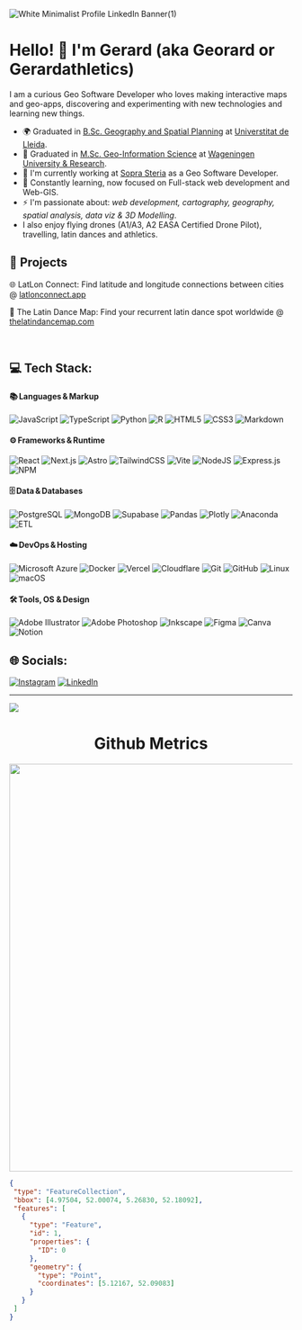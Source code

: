 ![White Minimalist Profile LinkedIn Banner(1)](https://github.com/user-attachments/assets/d29ca361-230c-41cf-b920-892f151da6bb)



# Hello! 👋 I'm Gerard (aka Georard or Gerardathletics)

I am a curious Geo Software Developer who loves making interactive maps and geo-apps, discovering and experimenting with new technologies and learning new things. 

- :earth_africa: Graduated in [B.Sc. Geography and Spatial Planning](http://www.geografia.udl.cat/en/) at [Universtitat de Lleida](http://www.udl.es/ca/en/).
- 🔭 Graduated in [M.Sc. Geo-Information Science](https://www.wur.nl/en/Education-Programmes/master/MSc-programmes/MSc-Geo-Information-Science.htm) at [Wageningen University & Research](https://www.wur.nl/en.htm).
- :briefcase: I'm currently working at [Sopra Steria](https://www.soprasteria.nl/) as a Geo Software Developer. 
- 🌱 Constantly learning, now focused on Full-stack web development and Web-GIS.
- ⚡ I'm passionate about: *web development, cartography, geography, spatial analysis, data viz & 3D Modelling*. 
- I also enjoy flying drones (A1/A3, A2 EASA Certified Drone Pilot), travelling, latin dances and athletics.

## 📱 Projects
<p> 🌐 LatLon Connect: Find latitude and longitude connections between cities @ <a href="https://latlonconnect.app">latlonconnect.app</a></p>
<p> 💃 The Latin Dance Map: Find your recurrent latin dance spot worldwide @ <a href="https://thelatindancemap.com">thelatindancemap.com</a></p>
<br>



## 💻 Tech Stack:

#### 📚 Languages & Markup

![JavaScript](https://img.shields.io/badge/javascript-%23323330.svg?style=for-the-badge\&logo=javascript\&logoColor=%23F7DF1E) ![TypeScript](https://img.shields.io/badge/TypeScript-3178C6?logo=typescript\&logoColor=fff) ![Python](https://img.shields.io/badge/python-3670A0?style=for-the-badge\&logo=python\&logoColor=ffdd54) ![R](https://img.shields.io/badge/r-%23276DC3.svg?style=for-the-badge\&logo=r\&logoColor=white) ![HTML5](https://img.shields.io/badge/html5-%23E34F26.svg?style=for-the-badge\&logo=html5\&logoColor=white) ![CSS3](https://img.shields.io/badge/css3-%231572B6.svg?style=for-the-badge\&logo=css3\&logoColor=white) ![Markdown](https://img.shields.io/badge/markdown-%23000000.svg?style=for-the-badge\&logo=markdown\&logoColor=white)

#### ⚙️ Frameworks & Runtime

![React](https://img.shields.io/badge/react-%2320232a.svg?style=for-the-badge\&logo=react\&logoColor=%2361DAFB) ![Next.js](https://img.shields.io/badge/Next.js-black?logo=next.js\&logoColor=white) ![Astro](https://img.shields.io/badge/astro-%232C2052.svg?style=for-the-badge\&logo=astro\&logoColor=white) ![TailwindCSS](https://img.shields.io/badge/Tailwind%20CSS-%2338B2AC.svg?logo=tailwind-css\&logoColor=white) ![Vite](https://img.shields.io/badge/Vite-646CFF?logo=vite\&logoColor=fff) ![NodeJS](https://img.shields.io/badge/node.js-6DA55F?style=for-the-badge\&logo=node.js\&logoColor=white) ![Express.js](https://img.shields.io/badge/Express.js-%23404d59.svg?logo=express\&logoColor=%2361DAFB) ![NPM](https://img.shields.io/badge/NPM-%23000000.svg?style=for-the-badge\&logo=npm\&logoColor=white)

#### 🗄️ Data & Databases

![PostgreSQL](https://img.shields.io/badge/postgres-%23316192.svg?style=for-the-badge\&logo=postgresql\&logoColor=white) ![MongoDB](https://img.shields.io/badge/MongoDB-%234ea94b.svg?style=for-the-badge\&logo=mongodb\&logoColor=white) ![Supabase](https://img.shields.io/badge/Supabase-3FCF8E?logo=supabase\&logoColor=fff) ![Pandas](https://img.shields.io/badge/pandas-%23150458.svg?style=for-the-badge\&logo=pandas\&logoColor=white) ![Plotly](https://img.shields.io/badge/Plotly-%233F4F75.svg?style=for-the-badge\&logo=plotly\&logoColor=white) ![Anaconda](https://img.shields.io/badge/Anaconda-%2344A833.svg?style=for-the-badge\&logo=anaconda\&logoColor=white) ![ETL](https://custom-icon-badges.demolab.com/badge/ETL-9370DB?logo=etl-logo\&logoColor=fff)

#### ☁️ DevOps & Hosting

![Microsoft Azure](https://custom-icon-badges.demolab.com/badge/Microsoft%20Azure-0089D6?logo=msazure\&logoColor=white) ![Docker](https://img.shields.io/badge/docker-%230db7ed.svg?style=for-the-badge\&logo=docker\&logoColor=white) ![Vercel](https://img.shields.io/badge/vercel-%23000000.svg?style=for-the-badge\&logo=vercel\&logoColor=white) ![Cloudflare](https://img.shields.io/badge/Cloudflare-F38020?logo=Cloudflare\&logoColor=white) ![Git](https://img.shields.io/badge/git-%23F05033.svg?style=for-the-badge\&logo=git\&logoColor=white) ![GitHub](https://img.shields.io/badge/github-%23121011.svg?style=for-the-badge\&logo=github\&logoColor=white) ![Linux](https://img.shields.io/badge/Linux-FCC624?logo=linux\&logoColor=black) ![macOS](https://img.shields.io/badge/macOS-000000?logo=apple\&logoColor=F0F0F0)

#### 🛠️ Tools, OS & Design

![Adobe Illustrator](https://img.shields.io/badge/adobeillustrator-%23FF9A00.svg?style=for-the-badge\&logo=adobeillustrator\&logoColor=white) ![Adobe Photoshop](https://img.shields.io/badge/adobephotoshop-%2331A8FF.svg?style=for-the-badge\&logo=adobephotoshop\&logoColor=white) ![Inkscape](https://img.shields.io/badge/Inkscape-e0e0e0?style=for-the-badge\&logo=inkscape\&logoColor=080A13) ![Figma](https://img.shields.io/badge/figma-%23F24E1E.svg?style=for-the-badge\&logo=figma\&logoColor=white) ![Canva](https://img.shields.io/badge/Canva-%2300C4CC.svg?style=for-the-badge\&logo=Canva\&logoColor=white) ![Notion](https://img.shields.io/badge/Notion-%23000000.svg?style=for-the-badge\&logo=notion\&logoColor=white)


## 🌐 Socials:
[![Instagram](https://img.shields.io/badge/Instagram-%23E4405F.svg?logo=Instagram&logoColor=white)](https://instagram.com/gerardathletics) [![LinkedIn](https://img.shields.io/badge/LinkedIn-%230077B5.svg?logo=linkedin&logoColor=white)](https://linkedin.com/in/gerardathletics) 

---
[![](https://visitcount.itsvg.in/api?id=gerardathletics&icon=5&color=7)](https://visitcount.itsvg.in)

<h1 align="center">Github Metrics </h1><p align="center">
<img width="725em" src="https://github-profile-summary-cards.vercel.app/api/cards/profile-details?username=gerardathletics&theme=github_dark" />
</p>

 ```geojson
{
  "type": "FeatureCollection",
  "bbox": [4.97504, 52.00074, 5.26830, 52.18092],
  "features": [
    {
      "type": "Feature",
      "id": 1,
      "properties": {
        "ID": 0
      },
      "geometry": {
        "type": "Point",
        "coordinates": [5.12167, 52.09083]
      }
    }
  ]
}

